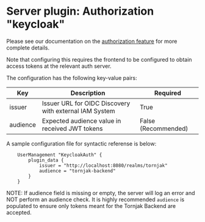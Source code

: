 # Server plugin: Authorization "keycloak"

Please see our documentation on the [authorization feature](./user-management.md) for more complete details. 

Note that configuring this requires the frontend to be configured to obtain access tokens at the relevant auth server. 

The configuration has the following key-value pairs:

| Key         | Description                                                             | Required            | 
| ----------- | ----------------------------------------------------------------------- | ------------------- |
| issuer      | Issuer URL for OIDC Discovery with external IAM System                  | True                |
| audience    | Expected audience value in received JWT tokens                          | False (Recommended) |

A sample configuration file for syntactic referense is below:

```hcl
    UserManagement "KeycloakAuth" {
        plugin_data {
            issuer = "http://localhost:8080/realms/tornjak"
            audience = "tornjak-backend"
        }
    }
```

NOTE: If audience field is missing or empty, the server will log an error and NOT perform an audience check. 
It is highly recommended `audience` is populated to ensure only tokens meant for the Tornjak Backend are accepted. 
